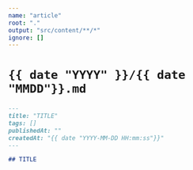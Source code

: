 ```yaml
---
name: "article"
root: "."
output: "src/content/**/*"
ignore: []
---
```


# `{{ date "YYYY" }}/{{ date "MMDD"}}.md`

```markdown
---
title: "TITLE"
tags: []
publishedAt: ""
createdAt: "{{ date "YYYY-MM-DD HH:mm:ss"}}"
---

## TITLE
```
